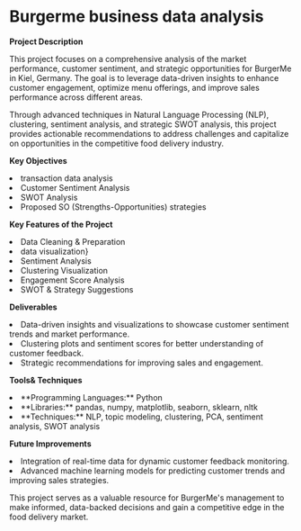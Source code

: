 # Burgerme business data analysis
**Project Description**

This project focuses on a comprehensive analysis of the market performance, customer sentiment, and strategic opportunities for BurgerMe in Kiel, Germany. The goal is to leverage data-driven insights to enhance customer engagement, optimize menu offerings, and improve sales performance across different areas.

Through advanced techniques in Natural Language Processing (NLP), clustering, sentiment analysis, and strategic SWOT analysis, this project provides actionable recommendations to address challenges and capitalize on opportunities in the competitive food delivery industry.

**Key Objectives**

<li> transaction data analysis </li>

<li>Customer Sentiment Analysis </li>

<li> SWOT Analysis </li>

<li>Proposed SO (Strengths-Opportunities) strategies</li>

**Key Features of the Project**
 
 <li>Data Cleaning & Preparation</li>

<li> data visualization} </li>

<li> Sentiment Analysis</li>

<li>Clustering Visualization</li>

<li>Engagement Score Analysis</li>

<li>SWOT & Strategy Suggestions</li>

**Deliverables**
<li>Data-driven insights and visualizations to showcase customer sentiment trends and market performance.</li>

<li>Clustering plots and sentiment scores for better understanding of customer feedback.</li>

<li>Strategic recommendations for improving sales and engagement.</li>

**Tools& Techniques**

<li>**Programming Languages:** Python</li>

<li>**Libraries:** pandas, numpy, matplotlib, seaborn, sklearn, nltk</li>

<li>**Techniques:** NLP, topic modeling, clustering, PCA, sentiment analysis, SWOT analysis</li>

**Future Improvements**

<li>Integration of real-time data for dynamic customer feedback monitoring.</li>
  
<li>Advanced machine learning models for predicting customer trends and improving sales strategies.</li>

This project serves as a valuable resource for BurgerMe's management to make informed, data-backed decisions and gain a competitive edge in the food delivery market.


